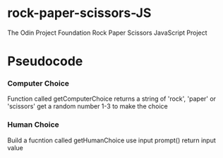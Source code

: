 # rock-paper-scissors-JS
The Odin Project Foundation Rock Paper Scissors JavaScript Project

# Pseudocode

### Computer Choice
Function called getComputerChoice
returns a string of 'rock', 'paper' or 'scissors'
get a random number 1-3 to make the choice

### Human Choice
Build a fucntion called getHumanChoice
use input prompt()
return input value
